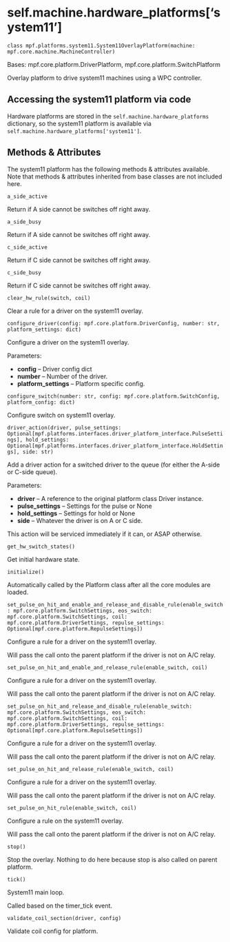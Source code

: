 
# self.machine.hardware_platforms[‘system11’]

`class mpf.platforms.system11.System11OverlayPlatform(machine: mpf.core.machine.MachineController)`

Bases: mpf.core.platform.DriverPlatform, mpf.core.platform.SwitchPlatform

Overlay platform to drive system11 machines using a WPC controller.

## Accessing the system11 platform via code

Hardware platforms are stored in the `self.machine.hardware_platforms` dictionary, so the system11 platform is available via `self.machine.hardware_platforms['system11']`.

## Methods & Attributes

The system11 platform has the following methods & attributes available. Note that methods & attributes inherited from base classes are not included here.

`a_side_active`

Return if A side cannot be switches off right away.

`a_side_busy`

Return if A side cannot be switches off right away.

`c_side_active`

Return if C side cannot be switches off right away.

`c_side_busy`

Return if C side cannot be switches off right away.

`clear_hw_rule(switch, coil)`

Clear a rule for a driver on the system11 overlay.

`configure_driver(config: mpf.core.platform.DriverConfig, number: str, platform_settings: dict)`

Configure a driver on the system11 overlay.

Parameters:

* **config** – Driver config dict
* **number** – Number of the driver.
* **platform_settings** – Platform specific config.

`configure_switch(number: str, config: mpf.core.platform.SwitchConfig, platform_config: dict)`

Configure switch on system11 overlay.

`driver_action(driver, pulse_settings: Optional[mpf.platforms.interfaces.driver_platform_interface.PulseSettings], hold_settings: Optional[mpf.platforms.interfaces.driver_platform_interface.HoldSettings], side: str)`

Add a driver action for a switched driver to the queue (for either the A-side or C-side queue).

Parameters:

* **driver** – A reference to the original platform class Driver instance.
* **pulse_settings** – Settings for the pulse or None
* **hold_settings** – Settings for hold or None
* **side** – Whatever the driver is on A or C side.

This action will be serviced immediately if it can, or ASAP otherwise.

`get_hw_switch_states()`

Get initial hardware state.

`initialize()`

Automatically called by the Platform class after all the core modules are loaded.

`set_pulse_on_hit_and_enable_and_release_and_disable_rule(enable_switch: mpf.core.platform.SwitchSettings, eos_switch: mpf.core.platform.SwitchSettings, coil: mpf.core.platform.DriverSettings, repulse_settings: Optional[mpf.core.platform.RepulseSettings])`

Configure a rule for a driver on the system11 overlay.

Will pass the call onto the parent platform if the driver is not on A/C relay.

`set_pulse_on_hit_and_enable_and_release_rule(enable_switch, coil)`

Configure a rule for a driver on the system11 overlay.

Will pass the call onto the parent platform if the driver is not on A/C relay.

`set_pulse_on_hit_and_release_and_disable_rule(enable_switch: mpf.core.platform.SwitchSettings, eos_switch: mpf.core.platform.SwitchSettings, coil: mpf.core.platform.DriverSettings, repulse_settings: Optional[mpf.core.platform.RepulseSettings])`

Configure a rule for a driver on the system11 overlay.

Will pass the call onto the parent platform if the driver is not on A/C relay.

`set_pulse_on_hit_and_release_rule(enable_switch, coil)`

Configure a rule for a driver on the system11 overlay.

Will pass the call onto the parent platform if the driver is not on A/C relay.

`set_pulse_on_hit_rule(enable_switch, coil)`

Configure a rule on the system11 overlay.

Will pass the call onto the parent platform if the driver is not on A/C relay.

`stop()`

Stop the overlay. Nothing to do here because stop is also called on parent platform.

`tick()`

System11 main loop.

Called based on the timer_tick event.

`validate_coil_section(driver, config)`

Validate coil config for platform.


